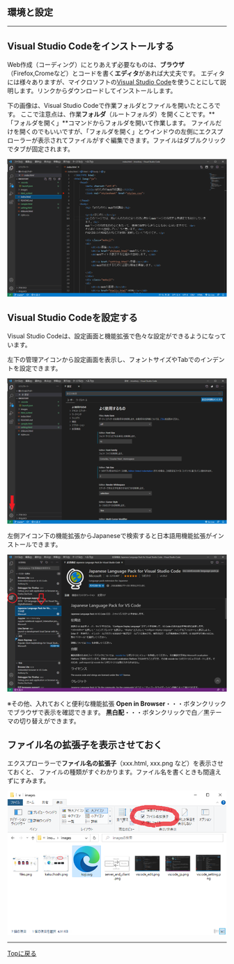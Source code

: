 ## 環境と設定

------

## Visual Studio Codeをインストールする

Web作成（コーディング）にとりあえず必要なものは、**ブラウザ**（Firefox,Cromeなど）とコードを書く**エディタ**があれば大丈夫です。
エディタには様々ありますが、マイクロソフトの[Visual Studio Code](https://code.visualstudio.com/download)を使うことにして説明します。リンクからダウンロードしてインストールします。

下の画像は、Visual Studio Codeで作業フォルダとファイルを開いたところです。
ここで注意点は、作業**フォルダ**（ルートフォルダ）を開くことです。**「フォルダを開く」**コマンドからフォルダを開いて作業します。
ファイルだけを開くのでもいいですが、「フォルダを開く」とウインドウの左側にエクスプローラーが表示されてファイルがすぐ編集できます。ファイルはダブルクリックでタブが固定されます。

![Visual Studio Code](../images/vscode_edit.png)

## Visual Studio Codeを設定する

Visual Studio Codeは、設定画面と機能拡張で色々な設定ができるようになっています。

左下の管理アイコンから設定画面を表示し、フォントサイズやTabでのインデントを設定できます。

![Visual Studio Code Setting](../images/vscode_setting.png)

左側アイコン下の機能拡張からJapaneseで検索すると日本語用機能拡張がインストールできます。

![Visual Studio Code plug-in](../images/vscode_jp.png)

※その他、入れておくと便利な機能拡張
**Open in Browser**・・・ボタンクリックでブラウザで表示を確認できます。
**黒白配**・・・ボタンクリックで白／黒テーマの切り替えができます。

## ファイル名の拡張子を表示させておく

エクスプローラーで**ファイル名の拡張子**（xxx.html, xxx.png など）を表示させておくと、
ファイルの種類がすぐわかります。ファイル名を書くときも間違えずにすみます。

![kakuchosuhi-no-hyoji](../images/kakuchoshi.png)

------

[Topに戻る](../index.html) 